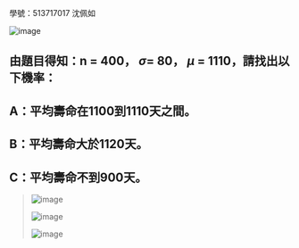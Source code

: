 學號：513717017 沈佩如

![image](https://github.com/user-attachments/assets/c1a29984-a5fe-48a7-99f1-c6a7802d2b43)

## 由題目得知：n = 400， $\sigma$= 80， $\mu$ = 1110，請找出以下機率：

## A：平均壽命在1100到1110天之間。

## B：平均壽命大於1120天。

## C：平均壽命不到900天。
>
>![image](https://github.com/user-attachments/assets/29fd5bfb-226d-4cd6-86ba-44ffba58b6cd)
>
>![image](https://github.com/user-attachments/assets/8c9c9c47-0c34-4f36-8a8c-cad025059f52)
>
>![image](https://github.com/user-attachments/assets/304ce349-ffe4-416e-9c8a-9d672ccf3d28)

